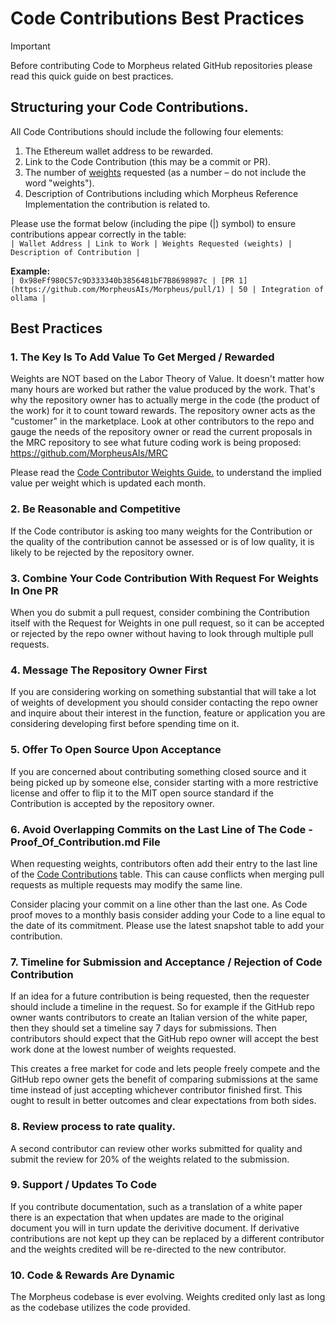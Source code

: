 # Code Contributions Best Practices

> [!IMPORTANT]
> Before contributing Code to Morpheus related GitHub repositories please read this quick guide on best practices.

## Structuring your Code Contributions.
All Code Contributions should include the following four elements:
1. The Ethereum wallet address to be rewarded.
2. Link to the Code Contribution (this may be a commit or PR).
3. The number of [weights](https://github.com/MorpheusAIs/Docs/blob/main/Guides/Code%20Contributor%20Weights%20Guide.md) requested (as a number – do not include the word "weights").
4. Description of Contributions including which Morpheus Reference Implementation the contribution is related to.

Please use the format below (including the pipe (|) symbol) to ensure contributions appear correctly in the table:  
```| Wallet Address | Link to Work | Weights Requested (weights) | Description of Contribution |```

**Example:**  
```| 0x98eFf980C57c9D333340b3856481bF7B8698987c | [PR 1](https://github.com/MorpheusAIs/Morpheus/pull/1) | 50 | Integration of ollama |```

## Best Practices

### 1. The Key Is To Add Value To Get Merged / Rewarded
Weights are NOT based on the Labor Theory of Value. It doesn't matter how many hours are worked but rather the value produced by the work. That's why the repository owner has to actually merge in the code (the product of the work) for it to count toward rewards. The repository owner acts as the "customer" in the marketplace. Look at other contributors to the repo and gauge the needs of the repository owner or read the current proposals in the MRC repository to see what future coding work is being proposed: https://github.com/MorpheusAIs/MRC

Please read the [Code Contributor Weights Guide.](https://github.com/MorpheusAIs/Docs/blob/main/Guides/Code%20Contributor%20Weights%20Guide.md) to understand the implied value per weight which is updated each month.

### 2. Be Reasonable and Competitive 
If the Code contributor is asking too many weights for the Contribution or the quality of the contribution cannot be assessed or is of low quality, it is likely to be rejected by the repository owner.

### 3. Combine Your Code Contribution With Request For Weights In One PR
When you do submit a pull request, consider combining the Contribution itself with the Request for Weights in one pull request, so it can be accepted or rejected by the repo owner without having to look through multiple pull requests.

### 4. Message The Repository Owner First
If you are considering working on something substantial that will take a lot of weights of development you should consider contacting the repo owner and inquire about their interest in the function, feature or application you are considering developing first before spending time on it.

### 5. Offer To Open Source Upon Acceptance 
If you are concerned about contributing something closed source and it being picked up by someone else, consider starting with a more restrictive license and offer to flip it to the MIT open source standard if the Contribution is accepted by the repository owner. 

### 6. Avoid Overlapping Commits on the Last Line of The Code - Proof_Of_Contribution.md File
When requesting weights, contributors often add their entry to the last line of the [Code Contributions](https://github.com/MorpheusAIs/Docs/tree/main/Contributions) table. This can cause conflicts when merging pull requests as multiple requests may modify the same line. 

Consider placing your commit on a line other than the last one. As Code proof moves to a monthly basis consider adding your Code to a line equal to the date of its commitment. Please use the latest snapshot table to add your contribution.

### 7. Timeline for Submission and Acceptance / Rejection of Code Contribution
If an idea for a future contribution is being requested, then the requester should include a timeline in the request.
So for example if the GitHub repo owner wants contributors to create an Italian version of the white paper, then they should set a timeline say 7 days for submissions. Then contributors should expect that the GitHub repo owner will accept the best work done at the lowest number of weights requested. 

This creates a free market for code and lets people freely compete and the GitHub repo owner gets the benefit of comparing submissions at the same time instead of just accepting whichever contributor finished first. This ought to result in better outcomes and clear expectations from both sides.

### 8. Review process to rate quality.
A second contributor can review other works submitted for quality and submit the review for 20% of the weights related to the submission.

### 9. Support / Updates To Code
If you contribute documentation, such as a translation of a white paper there is an expectation that when updates are made to the original document you will in turn update the derivitive document. If derivative contributions are not kept up they can be replaced by a different contributor and the weights credited will be re-directed to the new contributor.

### 10. Code & Rewards Are Dynamic
The Morpheus codebase is ever evolving. Weights credited only last as long as the codebase utilizes the code provided.

